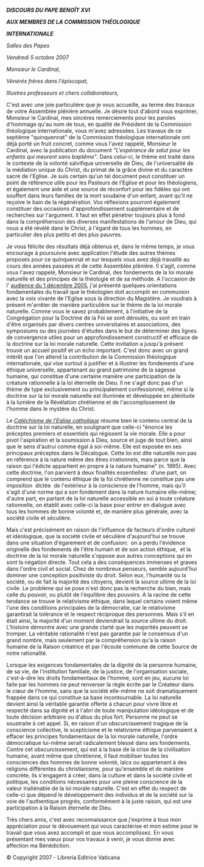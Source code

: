 ***DISCOURS DU PAPE BENOÎT XVI***

***AUX MEMBRES DE LA COMMISSION THÉOLOGIQUE***

***INTERNATIONALE***

*Salles des Papes*

*Vendredi 5 octobre 2007*

*Monsieur le Cardinal,*

*Vénérés frères dans l'épiscopat,*

*Illustres professeurs et chers collaborateurs,*

C'est avec une joie particulière que je vous accueille, au terme des travaux de votre Assemblée plénière annuelle. Je désire tout d'abord vous exprimer, Monsieur le Cardinal, mes sincères remerciements pour les paroles d'hommage qu'au nom de tous, en qualité de Président de la Commission théologique internationale, vous m'avez adressées. Les travaux de ce septième "quinquennat" de la Commission théologique internationale ont déjà porté un fruit concret, comme vous l'avez rappelé, Monsieur le Cardinal, avec la publication du document *"L'espérance de salut pour les enfants qui meurent sans baptême"*. Dans celui-ci, le thème est traité dans le contexte de la volonté salvifique universelle de Dieu, de l'universalité de la médiation unique du Christ, du primat de la grâce divine et du caractère sacré de l'Eglise. Je suis certain qu'un tel document peut constituer un point de référence utile pour les Pasteurs de l'Eglise et pour les théologiens, et également une aide et une source de réconfort pour les fidèles qui ont souffert dans leurs familles de la mort soudaine d'un enfant, avant qu'il ne reçoive le bain de la régénération. Vos réflexions pourront également constituer des occasions d'approfondissement supplémentaire et de recherches sur l'argument. Il faut en effet pénétrer toujours plus à fond dans la compréhension des diverses manifestations de l'amour de Dieu, qui nous a été révélé dans le Christ, à l'égard de tous les hommes, en particulier des plus petits et des plus pauvres.

Je vous félicite des résultats déjà obtenus et, dans le même temps, je vous encourage à poursuivre avec application l'étude des autres thèmes proposés pour ce quinquennat et sur lesquels vous avez déjà travaillé au cours des années passées et de cette Assemblée plénière. Il s'agit, comme vous l'avez rappelé, Monsieur le Cardinal, des fondements de la loi morale naturelle et des principes de la théologie et de sa méthode. A l'occasion de l' [audience du 1 décembre 2005](/content/benedict-xvi/fr/speeches/2005/december/documents/hf_ben_xvi_spe_20051201_commissione-teologica.html), j'ai présenté quelques orientations fondamentales du travail que le théologien doit accomplir en communion avec la voix vivante de l'Eglise sous la direction du Magistère. Je voudrais à présent m'arrêter de manière particulière sur le thème de la loi morale naturelle. Comme vous le savez probablement, à l'initiative de la Congrégation pour la Doctrine de la Foi se sont déroulés, ou sont en train d'être organisés par divers centres universitaires et associations, des symposiums ou des journées d'études dans le but de déterminer des lignes de convergence utiles pour un approfondissement constructif et efficace de la doctrine sur la loi morale naturelle. Cette invitation a jusqu'à présent trouvé un accueil positif et un écho important. C'est donc avec un grand intérêt que l'on attend la contribution de la Commission théologique internationale, qui vise surtout à justifier et à illustrer les fondements d'une éthique universelle, appartenant au grand patrimoine de la sagesse humaine, qui constitue d'une certaine manière une participation de la créature rationnelle à la loi éternelle de Dieu. Il ne s'agit donc pas d'un thème de type exclusivement ou principalement confessionnel, même si la doctrine sur la loi morale naturelle est illuminée et développée en plénitude à la lumière de la Révélation chrétienne et de l'accomplissement de l'homme dans le mystère du Christ.

Le *[Catéchisme de l'Eglise catholique](http://www.vatican.va/archive/FRA0013/_INDEX.HTM)* résume bien le contenu central de la doctrine sur la loi naturelle, en soulignant que celle-ci "énonce les préceptes premiers et essentiels qui régissent la vie morale. Elle a pour pivot l'aspiration et la soumission à Dieu, source et juge de tout bien, ainsi que le sens d'autrui comme égal à soi-même. Elle est exposée en ses principaux préceptes dans le Décalogue. Cette loi est dite naturelle non pas en référence à la nature même des êtres irrationnels, mais parce que la raison qui l'édicte appartient en propre à la nature humaine" (n. 1995). Avec cette doctrine, l'on parvient à deux finalités essentielles:  d'une part, on comprend que le contenu éthique de la foi chrétienne ne constitue pas une imposition  dictée  de l'extérieur à la conscience de l'homme, mais qu'il s'agit d'une norme qui a son fondement dans la nature humaine elle-même; d'autre part, en partant de la loi naturelle accessible en soi à toute créature rationnelle, on établit avec celle-ci la base pour entrer en dialogue avec tous les hommes de bonne volonté et, de manière plus générale, avec la société civile et séculière.

Mais c'est précisément en raison de l'influence de facteurs d'ordre culturel et idéologique, que la société civile et séculière d'aujourd'hui se trouve dans une situation d'égarement et de confusion:  on a perdu l'évidence originelle des fondements de l'être humain et de son action éthique,  et la doctrine de la loi morale naturelle s'oppose aux autres conceptions qui en sont la négation directe. Tout cela a des conséquences immenses et graves dans l'ordre civil et social. Chez de nombreux penseurs, semble aujourd'hui dominer une conception positiviste du droit. Selon eux, l'humanité ou la société, ou de fait la majorité des citoyens, devient la source ultime de la loi civile. Le problème qui se pose n'est donc pas la recherche du bien, mais celle du pouvoir, ou plutôt de l'équilibre des pouvoirs. A la racine de cette tendance se trouve le relativisme éthique, dans lequel certains voient même l'une des conditions principales de la démocratie, car le relativisme garantirait la tolérance et le respect réciproque des personnes. Mais s'il en était ainsi, la majorité d'un moment deviendrait la source ultime du droit. L'histoire démontre avec une grande clarté que les majorités peuvent se tromper. La véritable rationalité n'est pas garantie par le consensus d'un grand nombre, mais seulement par la compréhension qu'a la raison humaine de la Raison créatrice et par l'écoute commune de cette Source de notre rationalité.

Lorsque les exigences fondamentales de la dignité de la personne humaine, de sa vie, de l'institution familiale, de la justice, de l'organisation sociale, c'est-à-dire les droits fondamentaux de l'homme, sont en jeu, aucune loi faite par les hommes ne peut renverser la règle écrite par le Créateur dans le cœur de l'homme, sans que la société elle-même ne soit dramatiquement frappée dans ce qui constitue sa base incontournable. La loi naturelle devient ainsi la véritable garantie offerte à chacun pour vivre libre et respecté dans sa dignité et à l'abri de toute manipulation idéologique et de toute décision arbitraire ou d'abus du plus fort. Personne ne peut se soustraite à cet appel. Si, en raison d'un obscurcissement tragique de la conscience collective, le scepticisme et le relativisme éthique parvenaient à effacer les principes fondamentaux de la loi morale naturelle, l'ordre démocratique lui-même serait radicalement blessé dans ses fondements. Contre cet obscurcissement, qui est à la base de la crise de la civilisation humaine, avant même que chrétienne, il faut mobiliser toutes les consciences des hommes de bonne volonté, laïcs ou appartenant à des religions différentes du christianisme, pour qu'ensemble et de manière concrète, ils s'engagent à créer, dans la culture et dans la société civile et politique, les conditions nécessaires pour une pleine conscience de la valeur inaliénable de la loi morale naturelle. C'est en effet du respect de celle-ci que dépend le développement des individus et de la société sur la voie de l'authentique progrès, conformément à la juste raison, qui est une participation à la Raison éternelle de Dieu.

Très chers amis, c'est avec reconnaissance que j'exprime à tous mon appréciation pour le dévouement qui vous caractérise et mon estime pour le travail que vous avez accompli et que vous accomplissez. En vous présentant mes vœux pour vos travaux à venir, je vous donne avec affection ma Bénédiction.

© Copyright 2007 - Libreria Editrice Vaticana